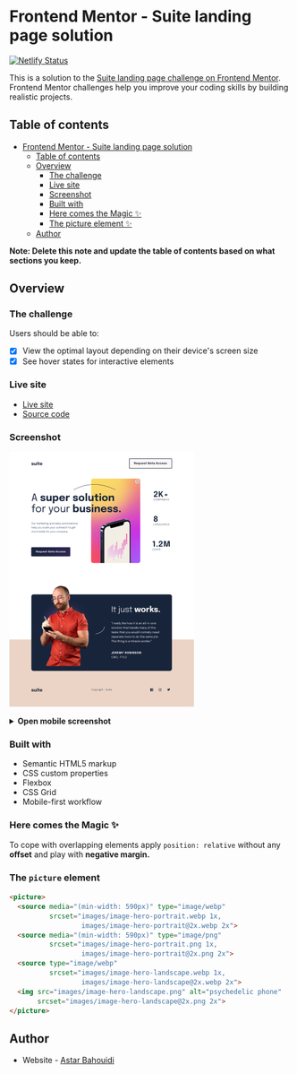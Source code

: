 # Frontend Mentor - Suite landing page solution

[![Netlify Status](https://api.netlify.com/api/v1/badges/a58a9af6-cf2a-469a-b413-8313553f2a69/deploy-status)](https://app.netlify.com/sites/graceful-queijadas-947a95/deploys)

This is a solution to the [Suite landing page challenge on Frontend Mentor](https://www.frontendmentor.io/challenges/suite-landing-page-tj_eaU-Ra). Frontend Mentor challenges help you improve your coding skills by building realistic projects.

## Table of contents

- [Frontend Mentor - Suite landing page solution](#frontend-mentor---suite-landing-page-solution)
  - [Table of contents](#table-of-contents)
  - [Overview](#overview)
    - [The challenge](#the-challenge)
    - [Live site](#live-site)
    - [Screenshot](#screenshot)
    - [Built with](#built-with)
    - [Here comes the Magic ✨](#here-comes-the-magic-)
    - [The picture element ✨](#the-picture-element)
  - [Author](#author)

**Note: Delete this note and update the table of contents based on what sections you keep.**

## Overview

### The challenge

Users should be able to:

- [x] View the optimal layout depending on their device's screen size
- [x] See hover states for interactive elements

### Live site

- [Live site](https://graceful-queijadas-947a95.netlify.app/)
- [Source code](https://github.com/astaba/suite-landing-page)

### Screenshot

[![Desktop Screenshot](./screenshots/suite-landing-page.png)](https://graceful-queijadas-947a95.netlify.app/)

<details>
  <summary><b>Open mobile screenshot</b></summary>
  <img src="screenshots/suite-landing-page-mobile.png" alt="Mobile Screenshot">
</details>

### Built with

- Semantic HTML5 markup
- CSS custom properties
- Flexbox
- CSS Grid
- Mobile-first workflow

### Here comes the Magic ✨

To cope with overlapping elements apply `position: relative` without any **offset** and play with **negative margin.**

### The `picture` element

```html
<picture>
  <source media="(min-width: 590px)" type="image/webp"
          srcset="images/image-hero-portrait.webp 1x,
                  images/image-hero-portrait@2x.webp 2x">
  <source media="(min-width: 590px)" type="image/png"
          srcset="images/image-hero-portrait.png 1x,
                  images/image-hero-portrait@2x.png 2x">
  <source type="image/webp"
          srcset="images/image-hero-landscape.webp 1x,
                  images/image-hero-landscape@2x.webp 2x">
  <img src="images/image-hero-landscape.png" alt="psychedelic phone"
       srcset="images/image-hero-landscape@2x.png 2x">
</picture>
```

## Author

- Website - [Astar Bahouidi](https://github.com/Matondo99)
